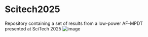 # Scitech2025
Repository containing a set of results from a low-power AF-MPDT presented at SciTech 2025
![image](https://github.com/user-attachments/assets/6905639a-9724-4a86-af86-58ed4ad7192d)
